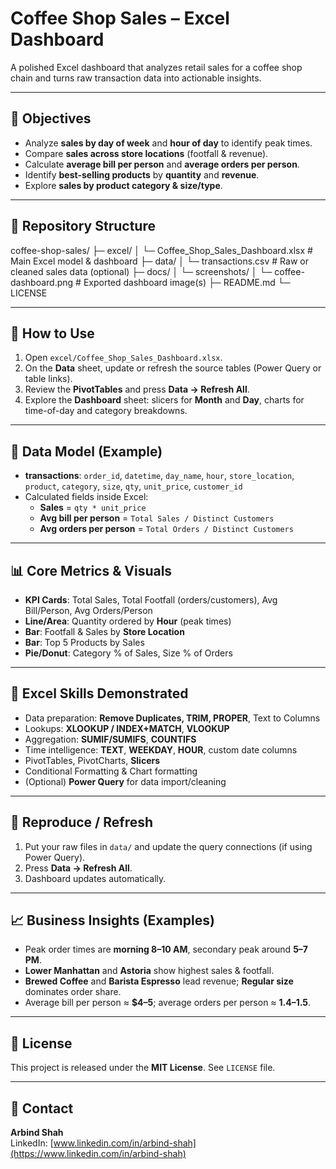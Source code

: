 # Coffee Shop Sales – Excel Dashboard

A polished Excel dashboard that analyzes retail sales for a coffee shop chain and turns raw transaction data into actionable insights.

---

## 🎯 Objectives
- Analyze **sales by day of week** and **hour of day** to identify peak times.
- Compare **sales across store locations** (footfall & revenue).
- Calculate **average bill per person** and **average orders per person**.
- Identify **best-selling products** by **quantity** and **revenue**.
- Explore **sales by product category & size/type**.

---

## 📂 Repository Structure
coffee-shop-sales/
├─ excel/
│ └─ Coffee_Shop_Sales_Dashboard.xlsx # Main Excel model & dashboard
├─ data/
│ └─ transactions.csv # Raw or cleaned sales data (optional)
├─ docs/
│ └─ screenshots/
│ └─ coffee-dashboard.png # Exported dashboard image(s)
├─ README.md
└─ LICENSE


---

## 🔧 How to Use
1. Open `excel/Coffee_Shop_Sales_Dashboard.xlsx`.
2. On the **Data** sheet, update or refresh the source tables (Power Query or table links).
3. Review the **PivotTables** and press **Data → Refresh All**.
4. Explore the **Dashboard** sheet: slicers for **Month** and **Day**, charts for time-of-day and category breakdowns.

---

## 🧱 Data Model (Example)
- **transactions**: `order_id`, `datetime`, `day_name`, `hour`, `store_location`, `product`, `category`, `size`, `qty`, `unit_price`, `customer_id`
- Calculated fields inside Excel:
  - **Sales** = `qty * unit_price`
  - **Avg bill per person** = `Total Sales / Distinct Customers`
  - **Avg orders per person** = `Total Orders / Distinct Customers`

---

## 📊 Core Metrics & Visuals
- **KPI Cards**: Total Sales, Total Footfall (orders/customers), Avg Bill/Person, Avg Orders/Person
- **Line/Area**: Quantity ordered by **Hour** (peak times)
- **Bar**: Footfall & Sales by **Store Location**
- **Bar**: Top 5 Products by Sales
- **Pie/Donut**: Category % of Sales, Size % of Orders

---

## 🧠 Excel Skills Demonstrated
- Data preparation: **Remove Duplicates, TRIM, PROPER**, Text to Columns
- Lookups: **XLOOKUP / INDEX+MATCH**, **VLOOKUP**
- Aggregation: **SUMIF/SUMIFS**, **COUNTIFS**
- Time intelligence: **TEXT**, **WEEKDAY**, **HOUR**, custom date columns
- PivotTables, PivotCharts, **Slicers**
- Conditional Formatting & Chart formatting
- (Optional) **Power Query** for data import/cleaning

---

## 🚀 Reproduce / Refresh
1. Put your raw files in `data/` and update the query connections (if using Power Query).
2. Press **Data → Refresh All**.
3. Dashboard updates automatically.

---

## 📈 Business Insights (Examples)
- Peak order times are **morning 8–10 AM**, secondary peak around **5–7 PM**.
- **Lower Manhattan** and **Astoria** show highest sales & footfall.
- **Brewed Coffee** and **Barista Espresso** lead revenue; **Regular size** dominates order share.
- Average bill per person ≈ **$4–5**; average orders per person ≈ **1.4–1.5**.

---

## 📝 License
This project is released under the **MIT License**. See `LICENSE` file.

---

## 🙋 Contact
**Arbind Shah**  
LinkedIn: [www.linkedin.com/in/arbind-shah](https://www.linkedin.com/in/arbind-shah)
